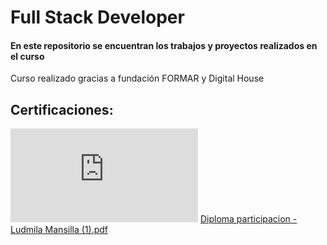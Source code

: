 
# Full Stack Developer

#### En este repositorio se encuentran los trabajos y proyectos realizados en el curso 

Curso realizado gracias a fundación FORMAR y Digital House 

## Certificaciones:
![Certificaciones obtenidas](https://github.com/ludmilamansilla/fullStackDeveloper/files/12235671/Ludmila.Mansilla.1.pdf)
[Diploma participacion - Ludmila Mansilla (1).pdf](https://github.com/ludmilamansilla/fullStackDeveloper/files/12235674/Diploma.participacion.-.Ludmila.Mansilla.1.pdf)
